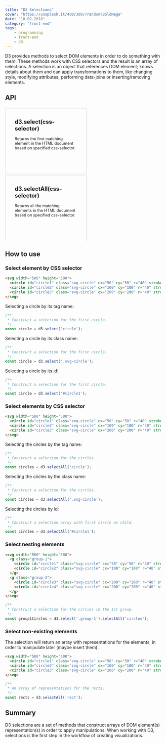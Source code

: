 ```yaml
---
title: "D3 Selections"
cover: "https://unsplash.it/400/300/?random?BoldMage"
date: "18-02-2018"
category: "front-end"
tags:
    - programming
    - front-end
    - d3
---
```


D3 provides methods to select DOM elements in order to do something with them. These methods work with CSS selectors and the result is an array of selections. A selection is an object that references DOM element; knows details about them and can apply transformations to them, like changing style, modifying attributes, performing data-joins or inserting/removing elements.

## API

<style>
  .api-container {
    display: flex;
    justify-content: space-between;
    flex-wrap: wrap;
  }

  .api-item {
    padding: 30px;
    width: 40%;
    min-height: 150px;
    margin-top: 5px;
    border: 1px solid lightgray;
    font-weight: bold;
    font-size: 1.3em;
  }

  .api-description {
    padding-top: 15px;
    font-weight: normal;
    font-size: 0.7em;
  }

  @media only screen and (max-width: 768px) {
    .api-container {
      flex-direction: column;
      align-items: center;
    }

    .api-item {
      width: 50%;
    }
  }

  @media only screen and (max-width: 480px) {
    .api-item {
      width: 80%;
    }
  }
</style>

<div class="api-container">
  <div class="api-item">
    <div>
      <i class="fas fa-code"></i>
      d3.select(css-selector)
    </div>
    <div class="api-description">
      Returns the first matching element in the HTML document based on specified css-selector.
    </div>
  </div>
  <div class="api-item">
    <div>
      <i class="fas fa-code"></i>
      d3.selectAll(css-selector)
    </div>
    <div class="api-description">
      Returns all the matching elements in the HTML document based on specified css-selector.
    </div>
  </div>
</div>


## How to use

### Select element by CSS selector

````html
<svg width="500" height="500">
  <circle id="circle1" class="svg-circle" cx="50" cy="50" r="40" stroke="black" stroke-width="3" fill="red" />
  <circle id="circle2" class="svg-circle" cx="100" cy="100" r="40" stroke="black" stroke-width="3" fill="red" />
  <circle id="circle3" class="svg-circle" cx="200" cy="200" r="40" stroke="black" stroke-width="3" fill="red" />
</svg>
````

Selecting a circle by its tag name:

```javascript
/**
 * Construct a selection for the first circle.
 */
const circle = d3.select('circle');
```

Selecting a circle by its class name:

```javascript
/**
 * Construct a selection for the first circle.
 */
const circle = d3.select('.svg-circle');
```

Selecting a circle by its id:

```javascript
/**
 * Construct a selection for the first circle.
 */
const circle = d3.select('#circle1');
```

### Select elements by CSS selector

````html
<svg width="500" height="500">
  <circle id="circle1" class="svg-circle" cx="50" cy="50" r="40" stroke="black" stroke-width="3" fill="red" />
  <circle id="circle2" class="svg-circle" cx="100" cy="100" r="40" stroke="black" stroke-width="3" fill="red" />
  <circle id="circle3" class="svg-circle" cx="200" cy="200" r="40" stroke="black" stroke-width="3" fill="red" />
</svg>
````

Selecting the circles by the tag name:

```javascript
/**
 * Construct a selection for the circles.
 */
const circles = d3.selectAll('circle');
```

Selecting the circles by the class name:

```javascript
/**
 * Construct a selection for the circles.
 */
const circles = d3.selectAll('.svg-circle');
```

Selecting the circles by id:

```javascript
/**
 * Construct a selection array with first circle as child.
 */
const circles = d3.selectAll('#circle1');
```

### Select nesting elements

````html
<svg width="500" height="500">
  <g class="group-1">
    <circle id="circle1" class="svg-circle" cx="50" cy="50" r="40" stroke="black" stroke-width="3" fill="red" />
    <circle id="circle2" class="svg-circle" cx="100" cy="100" r="40" stroke="black" stroke-width="3" fill="red" />
  </g>
  <g class="group-2">
    <circle id="circle3" class="svg-circle" cx="200" cy="200" r="40" stroke="black" stroke-width="3" fill="red" />
    <circle id="circle4" class="svg-circle" cx="200" cy="200" r="40" stroke="black" stroke-width="3" fill="red" />
  </g>
</svg>
````

```javascript
/**
 * Construct a selection for the circles in the 1st group.
 */
const group1Circles = d3.select('.group-1').selectAll('circles');
```

### Select non-existing elements

The selection will return an array with representations for the elements, in order to manipulate later (maybe insert them).

````html
<svg width="500" height="500">
  <circle id="circle1" class="svg-circle" cx="50" cy="50" r="40" stroke="black" stroke-width="3" fill="red" />
  <circle id="circle2" class="svg-circle" cx="100" cy="100" r="40" stroke="black" stroke-width="3" fill="red" />
  <circle id="circle3" class="svg-circle" cx="200" cy="200" r="40" stroke="black" stroke-width="3" fill="red" />
</svg>
````

```javascript
/**
 * An array of representations for the rects.
 */
const rects = d3.selectAll('rect');
```

## Summary

D3 selections are a set of methods that construct arrays of DOM element(s) representation(s) in order to apply manipulations. When working with D3, selections is the first step in the workflow of creating visualizations.